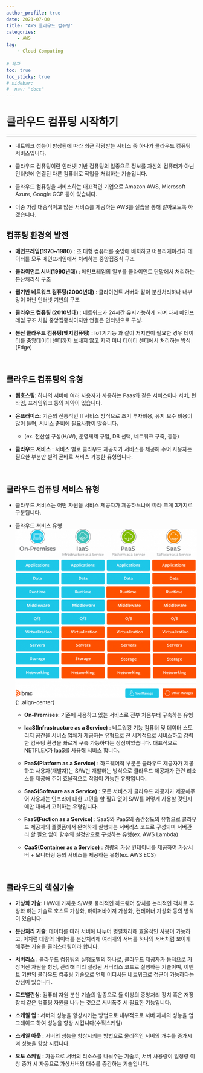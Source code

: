 ```yaml
---
author_profile: true
date: 2021-07-00
title: "AWS 클라우드 컴퓨팅"
categories: 
    - AWS
tag: 
    - Cloud Computing

# 목차
toc: true  
toc_sticky: true 
# sidebar:
#  nav: "docs"
---
```


# 클라우드 컴퓨팅 시작하기

---

- 네트워크 성능이 향상됨에 따라 최근 각광받는 서비스 중 하나가 클라우드 컴퓨팅 서비스입니다.

- 클라우드 컴퓨팅이란 인터넷 기반 컴퓨팅의 일종으로 정보를 자신의 컴퓨터가 아닌 인터넷에 연결된 다른 컴퓨터로 작업을 처리하는 기술입니다.

- 클라우드 컴퓨팅을 서비스하는 대표적인 기업으로 Amazon AWS, Microsoft Azure, Google GCP 등이 있습니다.

- 이중 가장 대중적이고 많은 서비스를 제공하는 AWS를 실습을 통해 알아보도록 하겠습니다.


## 컴퓨팅 환경의 발전

- **메인프레임(1970~1980)** : 초 대형 컴퓨터를 중앙에 배치하고 어플리케이션과 데이터를 모두 메인프레임에서 처리하는 중앙집중식 구조

- **클라이언트 서버(1990년대)** : 메인프레임의 일부를 클라이언트 단말에서 처리하는 분산처리식 구조

- **웹기반 네트워크 컴퓨팅(2000년대)** : 클라이언트 서버와 같이 분산처리하나 내부망이 아닌 인터넷 기반의 구조

- **클라우드 컴퓨팅 (2010년대)** : 네트워크가 24시간 유지가능하게 되며 다시 메인프레임 구조 처럼 중앙집중식이지만 연결은 인터넷으로 구성.

- **분산 클라우드 컴퓨팅(엣지컴퓨팅)** : IoT기기등 과 같이 저지연이 필요한 경우 데이터를 중앙데이터 센터까지 보내지 않고 지역 미니 데이터 센터에서 처리하는 방식(Edge)

​
## 클라우드 컴퓨팅의 유형

- **웹호스팅**: 하나의 서버에 여러 사용자가 사용하는 Paas와 같은 서비스이나 서버, 런타임, 프레임워크 등의 제약이 있습니다.

- **온프래미스**: 기존의 전통적인 IT서비스 방식으로 초기 투자비용, 유지 보수 비용이 많이 들며, 서비스 준비에 필요사항이 많습니다.
    - (ex. 전산실 구성(H/W), 운영체제 구입, DB 선택, 네트워크 구축, 등등)

- **클라우드 서비스** : 서비스 별로 클라우드 제공자가 서비스를 제공해 주어 사용자는 필요한 부분만 빌려 곧바로 서비스 가능한 유형입니다.

​

## 클라우드 컴퓨팅 서비스 유형

- 클라우드 서비스는 어떤 자원을 서비스 제공자가 제공하느냐에 따라 크게 3가지로 구분됩니다.


- 클라우드 서비스 유형
![클라우드 서비스 유형(출처: bmc blog)](/assets/images/AWS1.png){: .align-center}

    - **On-Premises**: 기존에 사용하고 있는 서비스로 전부 처음부터 구축하는 유형

    - **IaaS(Infrastructure as a Service)** : 네트워킹 기능 컴퓨터 및 데이터 스토리지 공간을 서비스 업체가 제공하는 유형으로 전 세계적으로 서비스하고 강력한 컴퓨팅 환경을 빠르게 구축 가능하다는 장점이있습니다. 대표적으로 NETFLEX가 IaaS를 사용해 서비스 합니다.

    - **PaaS(Platform as a Service)** : 하드웨어적 부분은 클라우드 제공자가 제공하고 사용자(개발자)는 S/W만 개발하는 방식으로 클라우드 제공자가 관련 리소스를 제공해 주어 효율적으로 작업이 가능한 유형입니다.

    - **SaaS(Software as a Service)** : 모든 서비스가 클라우드 제공자가 제공해주어 사용자는 인프라에 대한 고민을 할 필요 없이 S/W를 어떻게 사용할 것인지에만 대해서 고려하는 유형입니다.

    - **FaaS(Fuction as a Service)** : SaaS와 PaaS의 중간정도의 유형으로 클라우드 제공자의 플랫폼에서 완벽하게 실행되는 서버리스 코드로 구성되며 서버관리 할 필요 없이 함수의 설정만으로 구성하는 유형(ex. AWS Lambda)

    - **CaaS(Container as a Service)** : 경량의 가상 컨테이너를 제공하여 가상서버 + 모니터링 등의 서비스를 제공하는 유형(ex. AWS ECS)

​
## 클라우드의 핵심기술

- **가상화 기술**: H/W에 가까운 S/W로 물리적인 하드웨어 장치를 논리적인 객체로 추상화 하는 기술로 호스트 가상화, 하이퍼바이저 가상화, 컨테이너 가상화 등의 방식이 있습니다.

- **분산처리 기술**: 데이터를 여러 서버에 나누어 병렬처리해 효울적인 사용이 가능하고, 이처럼 대량의 데이터를 분산처리해 여러개의 서버를 하나의 서버처럼 보이게 해주는 기술을 클러스터링이라 합니다.

- **서버리스** : 클라우드 컴퓨팅의 실행도멜의 하나로, 클라우드 제공자가 동적으로 가상머신 자원을 항당, 관리해 미리 설정된 서버리스 코드로 실행하는 기술이며, 이벤트 기반의 클라우드 컴퓨팅 기술으로 언제 어디서든 네트워크로 접근이 가능하다는 장점이 있습니다.

- **로드밸런싱**: 컴퓨터 자원 분산 기술의 일종으로 둘 이상의 중앙처리 장치 혹은 저장장치 같은 컴퓨팅 자원을 나누는 것으로 서버폭주 시 필요한 기능입니다.

- **스케일 업** : 서버의 성능을 향상시키는 방법으로 내부적으로 서버 자체의 성능을 업그래이드 하여 성능을 향상 시킵니다(수직스케일)

- **스케일 아웃** : 서버의 성능을 향상시키는 방법으로 물리적인 서버의 개수를 증가시켜 성능을 향상 시킵니다.

- **오토 스케일** : 자동으로 서버의 리소스를 나눠주는 기술로, 서버 사용량이 일정량 이상 중가 시 자동으로 가상서버의 대수를 증감하는 기술입니다.